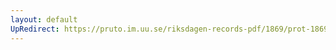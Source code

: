 ```yaml
---
layout: default
UpRedirect: https://pruto.im.uu.se/riksdagen-records-pdf/1869/prot-1869--ak--303.pdf
---
```

